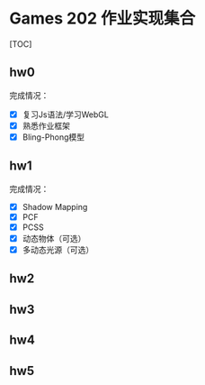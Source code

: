 # Games 202 作业实现集合

[TOC]

## hw0

完成情况：

- [x] 复习Js语法/学习WebGL
- [x] 熟悉作业框架
- [x] Bling-Phong模型

## hw1

完成情况：

- [x] Shadow Mapping
- [x] PCF
- [x] PCSS
- [x] 动态物体（可选）
- [x] 多动态光源（可选）

## hw2



## hw3



## hw4



## hw5